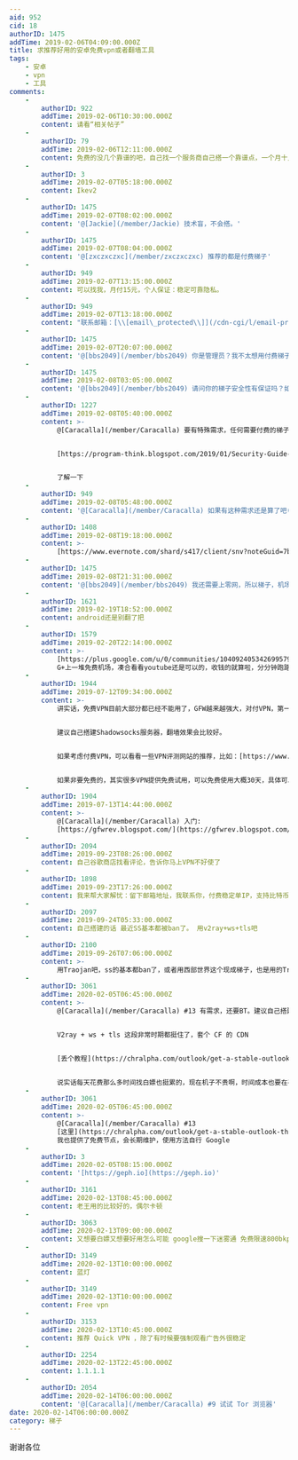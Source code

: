 ```yaml
---
aid: 952
cid: 18
authorID: 1475
addTime: 2019-02-06T04:09:00.000Z
title: 求推荐好用的安卓免费vpn或者翻墙工具
tags:
    - 安卓
    - vpn
    - 工具
comments:
    -
        authorID: 922
        addTime: 2019-02-06T10:30:00.000Z
        content: 请看“相关帖子”
    -
        authorID: 79
        addTime: 2019-02-06T12:11:00.000Z
        content: 免费的没几个靠谱的吧，自己找一个服务商自己搭一个靠谱点，一个月十几二十块的都有
    -
        authorID: 3
        addTime: 2019-02-07T05:18:00.000Z
        content: Ikev2
    -
        authorID: 1475
        addTime: 2019-02-07T08:02:00.000Z
        content: '@[Jackie](/member/Jackie) 技术盲，不会搭。'
    -
        authorID: 1475
        addTime: 2019-02-07T08:04:00.000Z
        content: '@[zxczxczxc](/member/zxczxczxc) 推荐的都是付费梯子'
    -
        authorID: 949
        addTime: 2019-02-07T13:15:00.000Z
        content: 可以找我，月付15元，个人保证：稳定可靠隐私。
    -
        authorID: 949
        addTime: 2019-02-07T13:18:00.000Z
        content: "联系邮箱：[\\[email\_protected\\]](/cdn-cgi/l/email-protection)"
    -
        authorID: 1475
        addTime: 2019-02-07T20:07:00.000Z
        content: '@[bbs2049](/member/bbs2049) 你是管理员？我不太想用付费梯子。但还是谢谢你的好意了'
    -
        authorID: 1475
        addTime: 2019-02-08T03:05:00.000Z
        content: '@[bbs2049](/member/bbs2049) 请问你的梯子安全性有保证吗？如果从事组织颠覆活动会不会被水表？'
    -
        authorID: 1227
        addTime: 2019-02-08T05:40:00.000Z
        content: >-
            @[Caracalla](/member/Caracalla) 要有特殊需求，任何需要付费的梯子都不可信（还问会不会水表....）


            [https://program-think.blogspot.com/2019/01/Security-Guide-for-Political-Activists.html](https://program-think.blogspot.com/2019/01/Security-Guide-for-Political-Activists.html)


            了解一下
    -
        authorID: 949
        addTime: 2019-02-08T05:48:00.000Z
        content: '@[Caracalla](/member/Caracalla) 如果有这种需求还是算了吧(-\_-;)'
    -
        authorID: 1408
        addTime: 2019-02-08T19:18:00.000Z
        content: >-
            [https://www.evernote.com/shard/s417/client/snv?noteGuid=7bf69b0c-2916-4038-b034-20ead5f0241f&noteKey=8ddb2c9bfd5ff4de4c40e04a1eb54b0f&sn=https%3A%2F%2Fwww.evernote.com%2Fshard%2Fs417%2Fsh%2F7bf69b0c-2916-4038-b034-20ead5f0241f%2F8ddb2c9bfd5ff4de4c40e04a1eb54b0f&title=%25E8%2587%25AA%25E7%2594%25A8SS%252FSSR%25E6%259C%25BA%25E5%259C%25BA%25E4%25BD%2593%25E9%25AA%258C%25E5%258F%258A%25E5%2590%2590%25E6%25A7%25BD](https://www.evernote.com/shard/s417/client/snv?noteGuid=7bf69b0c-2916-4038-b034-20ead5f0241f&noteKey=8ddb2c9bfd5ff4de4c40e04a1eb54b0f&sn=https%3A%2F%2Fwww.evernote.com%2Fshard%2Fs417%2Fsh%2F7bf69b0c-2916-4038-b034-20ead5f0241f%2F8ddb2c9bfd5ff4de4c40e04a1eb54b0f&title=%25E8%2587%25AA%25E7%2594%25A8SS%252FSSR%25E6%259C%25BA%25E5%259C%25BA%25E4%25BD%2593%25E9%25AA%258C%25E5%258F%258A%25E5%2590%2590%25E6%25A7%25BD)
    -
        authorID: 1475
        addTime: 2019-02-08T21:31:00.000Z
        content: '@[bbs2049](/member/bbs2049) 我还需要上零网，所以梯子，机场必须支持bt'
    -
        authorID: 1621
        addTime: 2019-02-19T18:52:00.000Z
        content: android还是别翻了把
    -
        authorID: 1579
        addTime: 2019-02-20T22:14:00.000Z
        content: >-
            [https://plus.google.com/u/0/communities/104092405342699579599](https://plus.google.com/u/0/communities/104092405342699579599)
            G+上一堆免费机场，凑合看看youtube还是可以的，收钱的就算啦，分分钟跑路
    -
        authorID: 1944
        addTime: 2019-07-12T09:34:00.000Z
        content: >-
            讲实话，免费VPN目前大部分都已经不能用了，GFW越来越强大，对付VPN，第一批阵亡的就是免费VPN。


            建议自己搭建Shadowsocks服务器，翻墙效果会比较好。


            如果考虑付费VPN，可以看看一些VPN评测网站的推荐，比如：[https://www.vpndada.com/best-vpns-for-china-cn/](https://www.vpndada.com/best-vpns-for-china-cn/)


            如果非要免费的，其实很多VPN提供免费试用，可以免费使用大概30天，具体可以参考这篇文章：[https://www.vpndada.com/vpn-free-trial-cn/](https://www.vpndada.com/vpn-free-trial-cn/)
    -
        authorID: 1904
        addTime: 2019-07-13T14:44:00.000Z
        content: >-
            @[Caracalla](/member/Caracalla) 入门:
            [https://gfwrev.blogspot.com/](https://gfwrev.blogspot.com/)
    -
        authorID: 2094
        addTime: 2019-09-23T08:26:00.000Z
        content: 自己谷歌商店找看评论，告诉你马上VPN不好使了
    -
        authorID: 1898
        addTime: 2019-09-23T17:26:00.000Z
        content: 我来帮大家解忧：留下邮箱地址，我联系你，付费稳定单IP，支持比特币等加密货币，完全匿名交易
    -
        authorID: 2097
        addTime: 2019-09-24T05:33:00.000Z
        content: 自己搭建的话 最近SS基本都被ban了。 用v2ray+ws+tls吧
    -
        authorID: 2100
        addTime: 2019-09-26T07:06:00.000Z
        content: >-
            用Traojan吧，ss的基本都ban了，或者用西部世界这个现成梯子，也是用的Traojan协议做的，速度很快：[https://xbsj.site/i/ri033](https://xbsj.site/i/ri033)
    -
        authorID: 3061
        addTime: 2020-02-05T06:45:00.000Z
        content: >-
            @[Caracalla](/member/Caracalla) #13 有需求，还要BT。建议自己搭建吧，还好不难。


            V2ray + ws + tls 这段非常时期都挺住了，套个 CF 的 CDN


            [丢个教程](https://chralpha.com/outlook/get-a-stable-outlook-through-v2ray-and-cdn.html)


            说实话每天花费那么多时间找白嫖也挺累的，现在机子不贵啊，时间成本也要在乎的吧。祝你早日找到合适自己的方法！
    -
        authorID: 3061
        addTime: 2020-02-05T06:45:00.000Z
        content: >-
            @[Caracalla](/member/Caracalla) #13
            [这里](https://chralpha.com/outlook/get-a-stable-outlook-through-v2ray-and-cdn.html)
            我也提供了免费节点，会长期维护，使用方法自行 Google
    -
        authorID: 3
        addTime: 2020-02-05T08:15:00.000Z
        content: '[https://geph.io](https://geph.io)'
    -
        authorID: 3161
        addTime: 2020-02-13T08:45:00.000Z
        content: 老王用的比较好的，偶尔卡顿
    -
        authorID: 3063
        addTime: 2020-02-13T09:00:00.000Z
        content: 又想要白嫖又想要好用怎么可能 google搜一下迷雾通 免费限速800bkps
    -
        authorID: 3149
        addTime: 2020-02-13T10:00:00.000Z
        content: 蓝灯
    -
        authorID: 3149
        addTime: 2020-02-13T10:00:00.000Z
        content: Free vpn
    -
        authorID: 3153
        addTime: 2020-02-13T10:45:00.000Z
        content: 推荐 Quick VPN ，除了有时候要强制观看广告外很稳定
    -
        authorID: 2254
        addTime: 2020-02-13T22:45:00.000Z
        content: 1.1.1.1
    -
        authorID: 2054
        addTime: 2020-02-14T06:00:00.000Z
        content: '@[Caracalla](/member/Caracalla) #9 试试 Tor 浏览器'
date: 2020-02-14T06:00:00.000Z
category: 梯子
---
```


谢谢各位
